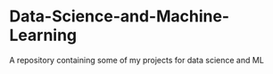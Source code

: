 # Data-Science-and-Machine-Learning
A repository containing some of my projects for data science and ML
